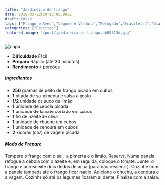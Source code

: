 ```yaml
---
title: "Jardineira de frango"
date: 2018-03-22T20:13:05.993Z
draft: false
tags: ["Frango e Aves","Legume e Verdura","Refogado","Brasileira","Dia a Dia","Leve e Saudável","Alimentação saudável"]
categories: ["Receitas"]
featured_image: "/post/jardineira-de-frango.ab89513d.jpg"
---
```


![capa](/post/jardineira-de-frango.ab89513d.jpg)

*   **Dificuldade** Fácil
*   **Preparo** Rápido (até 30 minutos)
*   **Rendimento** 4 porções

##### Ingredientes

*   **250** gramas de peito de frango picado em cubos
*   **1** pitada de sal pimenta e salsa a gosto
*   **1/2** unidade de suco de limão
*   **1** unidade de cebola picada 
*   **1** unidade de tomate cortado em cubos  
*   **1** fio de azeite de oliva
*   **1** unidade de chuchu em cubos 
*   **1** unidade de cenoura em cubos 
*   **2** xícaras (chá) de vagem picada

##### Modo de Preparo

Tempere o frango com o sal,  a pimenta e o limão. Reserve. Numa panela, refogue a cebola com o azeite e, em seguida, coloque o tomate. Junte  o frango e acrescente dois dedos de água (para não ressecar). Cozinhe com  a panela tampada até o frango ficar macio. Adicione o chuchu, a cenoura e a vagem. Cozinhe só até os legumes ficarem al dente. Finalize com a salsa.
